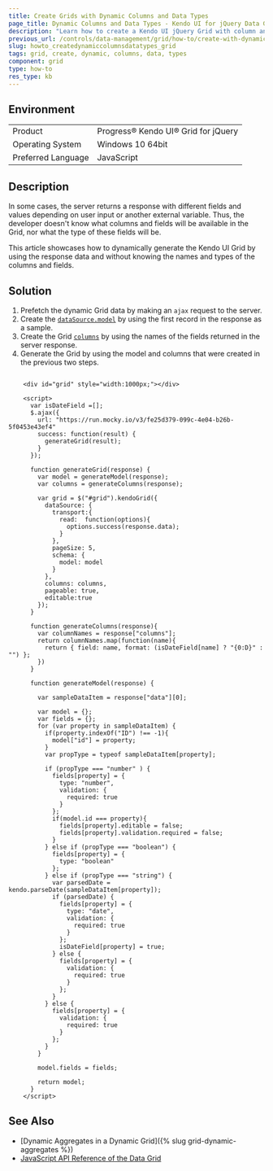 ```yaml
---
title: Create Grids with Dynamic Columns and Data Types
page_title: Dynamic Columns and Data Types - Kendo UI for jQuery Data Grid
description: "Learn how to create a Kendo UI jQuery Grid with column and data fields information which is retrieved during runtime."
previous_url: /controls/data-management/grid/how-to/create-with-dynamic-columns-and-data-types, /controls/data-management/grid/how-to/various/create-with-dynamic-columns-and-data-types, /controls/data-management/grid/how-to/binding/create-with-dynamic-columns-and-data-types
slug: howto_createdynamiccolumnsdatatypes_grid
tags: grid, create, dynamic, columns, data, types
component: grid
type: how-to
res_type: kb
---
```


## Environment

<table>
 <tr>
  <td>Product</td>
  <td>Progress® Kendo UI® Grid for jQuery</td>
 </tr>
 <tr>
  <td>Operating System</td>
  <td>Windows 10 64bit</td>
 </tr>
 <tr>
  <td>Preferred Language</td>
  <td>JavaScript</td>
 </tr>
</table>

## Description

In some cases, the server returns a response with different fields and values depending on user input or another external variable. Thus, the developer doesn't know what columns and fields will be available in the Grid, nor what the type of these fields will be.

This article showcases how to dynamically generate the Kendo UI Grid by using the response data and without knowing the names and types of the columns and fields.

## Solution

1. Prefetch the dynamic Grid data by making an `ajax` request to the server.
1. Create the [`dataSource.model`](/api/javascript/data/datasource/configuration/schema#schemamodel) by using the first record in the response as a sample.
1. Create the Grid [`columns`](/api/javascript/ui/grid/configuration/columns) by using the names of the fields returned in the server response.
1. Generate the Grid by using the model and columns that were created in the previous two steps.

```dojo

    <div id="grid" style="width:1000px;"></div>

    <script>
      var isDateField =[];
      $.ajax({
        url: "https://run.mocky.io/v3/fe25d379-099c-4e04-b26b-5f0453e43ef4"
        success: function(result) {
          generateGrid(result);
        }
      });

      function generateGrid(response) {
        var model = generateModel(response);
        var columns = generateColumns(response);

        var grid = $("#grid").kendoGrid({
          dataSource: {
            transport:{
              read:  function(options){
                options.success(response.data);
              }
            },
            pageSize: 5,
            schema: {
              model: model
            }
          },
          columns: columns,
          pageable: true,
          editable:true
        });
      }

      function generateColumns(response){
        var columnNames = response["columns"];
        return columnNames.map(function(name){
          return { field: name, format: (isDateField[name] ? "{0:D}" : "") };
        })
      }

      function generateModel(response) {

        var sampleDataItem = response["data"][0];

        var model = {};
        var fields = {};
        for (var property in sampleDataItem) {
          if(property.indexOf("ID") !== -1){
            model["id"] = property;
          }
          var propType = typeof sampleDataItem[property];

          if (propType === "number" ) {
            fields[property] = {
              type: "number",
              validation: {
                required: true
              }
            };
            if(model.id === property){
              fields[property].editable = false;
              fields[property].validation.required = false;
            }
          } else if (propType === "boolean") {
            fields[property] = {
              type: "boolean"
            };
          } else if (propType === "string") {
            var parsedDate = kendo.parseDate(sampleDataItem[property]);
            if (parsedDate) {
              fields[property] = {
                type: "date",
                validation: {
                  required: true
                }
              };
              isDateField[property] = true;
            } else {
              fields[property] = {
                validation: {
                  required: true
                }
              };
            }
          } else {
            fields[property] = {
              validation: {
                required: true
              }
            };
          }
        }

        model.fields = fields;

        return model;
      }
    </script>
```

## See Also

* [Dynamic Aggregates in a Dynamic Grid]({% slug grid-dynamic-aggregates %})
* [JavaScript API Reference of the Data Grid](/api/javascript/ui/grid)
